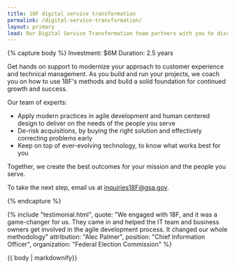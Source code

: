 ```yaml
---
title: 18F digital service transformation
permalink: /digital-service-transformation/
layout: primary
lead: Our Digital Service Transformation team partners with you to discover, design, build, and continually improve on your digital services. We will build the right systems to support your work and to excel at your service goals, and grow your capacity along the way so you are empowered to continue to evolve your services to meet changing needs.
---
```


{% capture body %}
Investment: $6M
Duration: 2.5 years

Get hands on support to modernize your approach to customer experience and technical management. As you build and run your projects, we coach you on how to use 18F's methods and build a solid foundation for continued growth and success.

Our team of experts:
- Apply modern practices in agile development and human centered design to deliver on the needs of the people you serve
- De-risk acquisitions, by buying the right solution and effectively correcting problems early
- Keep on top of ever-evolving technology, to know what works best for you

Together, we create the best outcomes for your mission and the people you serve.

To take the next step, email us at <a href="mailto:inquiries18F@gsa.gov">inquiries18F@gsa.gov</a>.

{% endcapture %}

{% include "testimonial.html",
     quote: "We engaged with 18F, and it was a game-changer for us. They came in and helped the IT team and business owners get involved in the agile development process. It changed our whole methodology"
     attribution: "Alec Palmer",
     position: "Chief Information Officer",
     organization: "Federal Election Commission"
%}

<section class="usa-section section-padding-6">
<div class="grid-container">
  <div>
    {{ body | markdownify}}
  </div>
</div>
</section>
